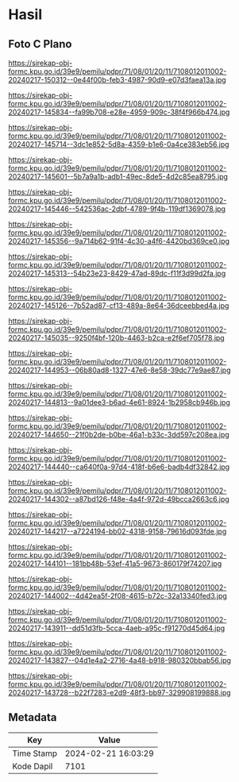 # Hasil

## Foto C Plano

https://sirekap-obj-formc.kpu.go.id/39e9/pemilu/pdpr/71/08/01/20/11/7108012011002-20240217-150312--0e44f00b-feb3-4987-90d9-e07d3faea13a.jpg

https://sirekap-obj-formc.kpu.go.id/39e9/pemilu/pdpr/71/08/01/20/11/7108012011002-20240217-145834--fa99b708-e28e-4959-909c-38f4f966b474.jpg

https://sirekap-obj-formc.kpu.go.id/39e9/pemilu/pdpr/71/08/01/20/11/7108012011002-20240217-145714--3dc1e852-5d8a-4359-b1e6-0a4ce383eb56.jpg

https://sirekap-obj-formc.kpu.go.id/39e9/pemilu/pdpr/71/08/01/20/11/7108012011002-20240217-145601--5b7a9a1b-adb1-49ec-8de5-4d2c85ea8795.jpg

https://sirekap-obj-formc.kpu.go.id/39e9/pemilu/pdpr/71/08/01/20/11/7108012011002-20240217-145446--542536ac-2dbf-4789-9f4b-119df1369078.jpg

https://sirekap-obj-formc.kpu.go.id/39e9/pemilu/pdpr/71/08/01/20/11/7108012011002-20240217-145356--9a714b62-91f4-4c30-a4f6-4420bd369ce0.jpg

https://sirekap-obj-formc.kpu.go.id/39e9/pemilu/pdpr/71/08/01/20/11/7108012011002-20240217-145313--54b23e23-8429-47ad-89dc-f11f3d99d2fa.jpg

https://sirekap-obj-formc.kpu.go.id/39e9/pemilu/pdpr/71/08/01/20/11/7108012011002-20240217-145126--7b52ad87-cf13-489a-8e64-36dceebbed4a.jpg

https://sirekap-obj-formc.kpu.go.id/39e9/pemilu/pdpr/71/08/01/20/11/7108012011002-20240217-145035--9250f4bf-120b-4463-b2ca-e2f6ef705f78.jpg

https://sirekap-obj-formc.kpu.go.id/39e9/pemilu/pdpr/71/08/01/20/11/7108012011002-20240217-144953--06b80ad8-1327-47e6-8e58-39dc77e9ae87.jpg

https://sirekap-obj-formc.kpu.go.id/39e9/pemilu/pdpr/71/08/01/20/11/7108012011002-20240217-144813--9a01dee3-b6ad-4e61-8924-1b2958cb946b.jpg

https://sirekap-obj-formc.kpu.go.id/39e9/pemilu/pdpr/71/08/01/20/11/7108012011002-20240217-144650--21f0b2de-b0be-46a1-b33c-3dd597c208ea.jpg

https://sirekap-obj-formc.kpu.go.id/39e9/pemilu/pdpr/71/08/01/20/11/7108012011002-20240217-144440--ca640f0a-97d4-418f-b6e6-badb4df32842.jpg

https://sirekap-obj-formc.kpu.go.id/39e9/pemilu/pdpr/71/08/01/20/11/7108012011002-20240217-144302--a87bd126-f48e-4a4f-972d-49bcca2663c6.jpg

https://sirekap-obj-formc.kpu.go.id/39e9/pemilu/pdpr/71/08/01/20/11/7108012011002-20240217-144217--a7224194-bb02-4318-9158-79616d093fde.jpg

https://sirekap-obj-formc.kpu.go.id/39e9/pemilu/pdpr/71/08/01/20/11/7108012011002-20240217-144101--181bb48b-53ef-41a5-9673-860179f74207.jpg

https://sirekap-obj-formc.kpu.go.id/39e9/pemilu/pdpr/71/08/01/20/11/7108012011002-20240217-144002--4d42ea5f-2f08-4615-b72c-32a13340fed3.jpg

https://sirekap-obj-formc.kpu.go.id/39e9/pemilu/pdpr/71/08/01/20/11/7108012011002-20240217-143911--dd51d3fb-5cca-4aeb-a95c-f91270d45d64.jpg

https://sirekap-obj-formc.kpu.go.id/39e9/pemilu/pdpr/71/08/01/20/11/7108012011002-20240217-143827--04d1e4a2-2716-4a48-b918-980320bbab56.jpg

https://sirekap-obj-formc.kpu.go.id/39e9/pemilu/pdpr/71/08/01/20/11/7108012011002-20240217-143728--b22f7283-e2d9-48f3-bb97-329908199888.jpg


## Metadata

| Key        | Value               |
| ---------- | ------------------- |
| Time Stamp | 2024-02-21 16:03:29 |
| Kode Dapil | 7101                |



